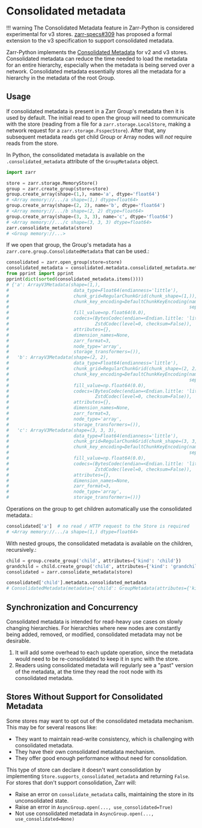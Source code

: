 # Consolidated metadata

!!! warning
    The Consolidated Metadata feature in Zarr-Python is considered experimental for v3
    stores. [zarr-specs#309](https://github.com/zarr-developers/zarr-specs/pull/309)
    has proposed a formal extension to the v3 specification to support consolidated metadata.

Zarr-Python implements the [Consolidated Metadata](https://github.com/zarr-developers/zarr-specs/pull/309) for v2 and v3 stores.
Consolidated metadata can reduce the time needed to load the metadata for an
entire hierarchy, especially when the metadata is being served over a network.
Consolidated metadata essentially stores all the metadata for a hierarchy in the
metadata of the root Group.

## Usage

If consolidated metadata is present in a Zarr Group's metadata then it is used
by default.  The initial read to open the group will need to communicate with
the store (reading from a file for a `zarr.storage.LocalStore`, making a
network request for a `zarr.storage.FsspecStore`). After that, any subsequent
metadata reads get child Group or Array nodes will *not* require reads from the store.

In Python, the consolidated metadata is available on the `.consolidated_metadata`
attribute of the `GroupMetadata` object.

```python
import zarr

store = zarr.storage.MemoryStore()
group = zarr.create_group(store=store)
group.create_array(shape=(1,), name='a', dtype='float64')
# <Array memory://.../a shape=(1,) dtype=float64>
group.create_array(shape=(2, 2), name='b', dtype='float64')
# <Array memory://.../b shape=(2, 2) dtype=float64>
group.create_array(shape=(3, 3, 3), name='c', dtype='float64')
# <Array memory://.../c shape=(3, 3, 3) dtype=float64>
zarr.consolidate_metadata(store)
# <Group memory://...>
```

If we open that group, the Group's metadata has a `zarr.core.group.ConsolidatedMetadata`
that can be used.:

```python
consolidated = zarr.open_group(store=store)
consolidated_metadata = consolidated.metadata.consolidated_metadata.metadata
from pprint import pprint
pprint(dict(sorted(consolidated_metadata.items())))
# {'a': ArrayV3Metadata(shape=(1,),
#                        data_type=Float64(endianness='little'),
#                        chunk_grid=RegularChunkGrid(chunk_shape=(1,)),
#                        chunk_key_encoding=DefaultChunkKeyEncoding(name='default',
#                                                                   separator='/'),
#                        fill_value=np.float64(0.0),
#                        codecs=(BytesCodec(endian=<Endian.little: 'little'>),
#                                ZstdCodec(level=0, checksum=False)),
#                        attributes={},
#                        dimension_names=None,
#                        zarr_format=3,
#                        node_type='array',
#                        storage_transformers=()),
#   'b': ArrayV3Metadata(shape=(2, 2),
#                        data_type=Float64(endianness='little'),
#                        chunk_grid=RegularChunkGrid(chunk_shape=(2, 2)),
#                        chunk_key_encoding=DefaultChunkKeyEncoding(name='default',
#                                                                   separator='/'),
#                        fill_value=np.float64(0.0),
#                        codecs=(BytesCodec(endian=<Endian.little: 'little'>),
#                                ZstdCodec(level=0, checksum=False)),
#                        attributes={},
#                        dimension_names=None,
#                        zarr_format=3,
#                        node_type='array',
#                        storage_transformers=()),
#   'c': ArrayV3Metadata(shape=(3, 3, 3),
#                        data_type=Float64(endianness='little'),
#                        chunk_grid=RegularChunkGrid(chunk_shape=(3, 3, 3)),
#                        chunk_key_encoding=DefaultChunkKeyEncoding(name='default',
#                                                                   separator='/'),
#                        fill_value=np.float64(0.0),
#                        codecs=(BytesCodec(endian=<Endian.little: 'little'>),
#                                ZstdCodec(level=0, checksum=False)),
#                        attributes={},
#                        dimension_names=None,
#                        zarr_format=3,
#                        node_type='array',
#                        storage_transformers=())}
```

Operations on the group to get children automatically use the consolidated metadata.:

```python
consolidated['a']  # no read / HTTP request to the Store is required
# <Array memory://.../a shape=(1,) dtype=float64>
```

With nested groups, the consolidated metadata is available on the children, recursively.:

```python
child = group.create_group('child', attributes={'kind': 'child'})
grandchild = child.create_group('child', attributes={'kind': 'grandchild'})
consolidated = zarr.consolidate_metadata(store)

consolidated['child'].metadata.consolidated_metadata
# ConsolidatedMetadata(metadata={'child': GroupMetadata(attributes={'kind': 'grandchild'}, zarr_format=3, consolidated_metadata=ConsolidatedMetadata(metadata={}, kind='inline', must_understand=False), node_type='group')}, kind='inline', must_understand=False)
```

## Synchronization and Concurrency

Consolidated metadata is intended for read-heavy use cases on slowly changing
hierarchies. For hierarchies where new nodes are constantly being added,
removed, or modified, consolidated metadata may not be desirable.

1. It will add some overhead to each update operation, since the metadata
   would need to be re-consolidated to keep it in sync with the store.
2. Readers using consolidated metadata will regularly see a "past" version
   of the metadata, at the time they read the root node with its consolidated
   metadata.


## Stores Without Support for Consolidated Metadata

Some stores may want to opt out of the consolidated metadata mechanism. This
may be for several reasons like:

* They want to maintain read-write consistency, which is challenging with
  consolidated metadata.
* They have their own consolidated metadata mechanism.
* They offer good enough performance without need for consolidation.

This type of store can declare it doesn't want consolidation by implementing
`Store.supports_consolidated_metadata` and returning `False`. For stores that don't support
consolidation, Zarr will:

* Raise an error on `consolidate_metadata` calls, maintaining the store in
  its unconsolidated state.
* Raise an error in `AsyncGroup.open(..., use_consolidated=True)`
* Not use consolidated metadata in `AsyncGroup.open(..., use_consolidated=None)`
